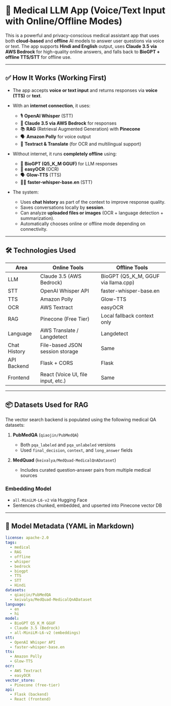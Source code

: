 # 🏥 Medical LLM App (Voice/Text Input with Online/Offline Modes)

This is a powerful and privacy-conscious medical assistant app that uses both **cloud-based** and **offline** AI models to answer user questions via voice or text. The app supports **Hindi and English** output, uses **Claude 3.5 via AWS Bedrock** for high-quality online answers, and falls back to **BioGPT + offline TTS/STT** for offline use.

---

## ✅ How It Works (Working First)

- The app accepts **voice or text input** and returns responses via **voice (TTS)** or **text**.
- With an **internet connection**, it uses:
  - 🎙️ **OpenAI Whisper** (STT)
  - 🤖 **Claude 3.5 via AWS Bedrock** for responses
  - 📚 **RAG** (Retrieval Augmented Generation) with **Pinecone**
  - 🗣️ **Amazon Polly** for voice output
  - 📝 **Textract & Translate** (for OCR and multilingual support)

- Without internet, it runs **completely offline** using:
  - 🧠 **BioGPT (Q5_K_M GGUF)** for LLM responses
  - 🧾 **easyOCR** (OCR)
  - 🗣️ **Glow-TTS** (TTS)
  - 🧏‍♂️ **faster-whisper-base.en** (STT)

- The system:
  - Uses **chat history** as part of the context to improve response quality.
  - Saves conversations locally by **session**.
  - Can analyze **uploaded files or images** (OCR + language detection + summarization).
  - Automatically chooses online or offline mode depending on connectivity.

---

## 🛠️ Technologies Used

| Area         | Online Tools                              | Offline Tools                             |
|--------------|-------------------------------------------|-------------------------------------------|
| LLM          | Claude 3.5 (AWS Bedrock)                  | BioGPT (Q5_K_M, GGUF via llama.cpp)       |
| STT          | OpenAI Whisper API                        | faster-whisper-base.en                    |
| TTS          | Amazon Polly                              | Glow-TTS                                  |
| OCR          | AWS Textract                              | easyOCR                                   |
| RAG          | Pinecone (Free Tier)                      | Local fallback context only               |
| Language     | AWS Translate / Langdetect                | Langdetect                                 |
| Chat History | File-based JSON session storage           | Same                                       |
| API Backend  | Flask + CORS                              | Flask                                      |
| Frontend     | React (Voice UI, file input, etc.)        | Same                                       |

---

## 📦 Datasets Used for RAG

The vector search backend is populated using the following medical QA datasets:

1. **PubMedQA** (`qiaojin/PubMedQA`)
   - Both `pqa_labeled` and `pqa_unlabeled` versions
   - Used `final_decision`, `context`, and `long_answer` fields

2. **MedQuad** (`keivalya/MedQuad-MedicalQnADataset`)
   - Includes curated question-answer pairs from multiple medical sources

### Embedding Model
- `all-MiniLM-L6-v2` via Hugging Face
- Sentences chunked, embedded, and upserted into Pinecone vector DB

---

## 🧠 Model Metadata (YAML in Markdown)

```yaml
license: apache-2.0
tags:
  - medical
  - RAG
  - offline
  - whisper
  - bedrock
  - biogpt
  - TTS
  - STT
  - Hindi
datasets:
  - qiaojin/PubMedQA
  - keivalya/MedQuad-MedicalQnADataset
language:
  - en
  - hi
model:
  - BioGPT Q5_K_M GGUF
  - Claude 3.5 (Bedrock)
  - all-MiniLM-L6-v2 (embeddings)
stt:
  - OpenAI Whisper API
  - faster-whisper-base.en
tts:
  - Amazon Polly
  - Glow-TTS
ocr:
  - AWS Textract
  - easyOCR
vector_store:
  - Pinecone (free-tier)
api:
  - Flask (backend)
  - React (frontend)
